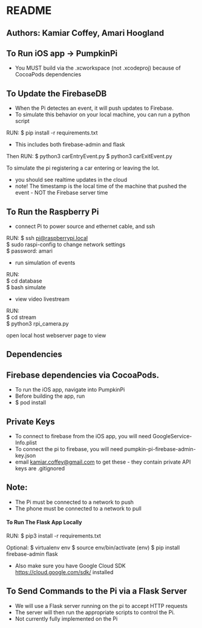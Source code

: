 # README

## Authors: Kamiar Coffey, Amari Hoogland

## To Run iOS app -> PumpkinPi
* You MUST build via the .xcworkspace (not .xcodeproj) because of CocoaPods dependencies

## To Update the FirebaseDB
* When the Pi detectes an event, it will push updates to Firebase.
* To simulate this behavior on your local machine, you can run a python script

RUN:
  $ pip install -r requirements.txt

* This includes both firebase-admin and flask

Then RUN:
  $ python3 carEntryEvent.py
  $ python3 carExitEvent.py

To simulate the pi registering a car entering or leaving the lot.
* you should see realtime updates in the cloud
* note! The timestamp is the local time of the machine that pushed the event - NOT the Firebase server time
## To Run the Raspberry Pi
* connect Pi to power source and ethernet cable, and ssh

RUN:
  $ ssh pi@raspberrypi.local  
  $ sudo raspi-config to change network settings  
  $ password: amari  

* run simulation of events  

RUN:  
  $ cd database  
  $ bash simulate  

* view video livestream  

RUN:  
  $ cd stream  
  $ python3 rpi_camera.py  
  
  open local host webserver page to view  
  
## Dependencies

## Firebase dependencies via CocoaPods.
* To run the iOS app, navigate into PumpkinPi
* Before building the app, run
* $ pod install

## Private Keys
* To connect to firebase from the iOS app, you will need GoogleService-Info.plist
* To connect the pi to firebase, you will need pumpkin-pi-firebase-admin-key.json
* email kamiar.coffey@gmail.com to get these - they contain private API keys are .gitignored

## Note:
* The Pi must be connected to a network to push
* The phone must be connected to a network to pull

#### To Run The Flask App Locally

RUN:
  $ pip3 install -r requirements.txt

Optional:
    $ virtualenv env
    $ source env/bin/activate
    (env) $ pip install firebase-admin flask

* Also make sure you have Google Cloud SDK https://cloud.google.com/sdk/ installed

## To Send Commands to the Pi via a Flask Server
* We will use a Flask server running on the pi to accept HTTP requests
* The server will then run the appropriate scripts to control the Pi.
* Not currently fully implemented on the Pi
